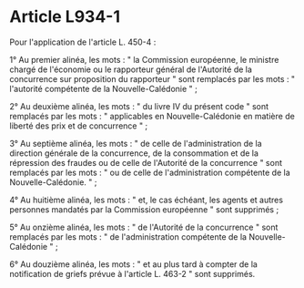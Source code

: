 # Article L934-1

Pour l'application de l'article L. 450-4 :

1° Au premier alinéa, les mots : " la Commission européenne, le ministre chargé de l'économie ou le rapporteur général de l'Autorité de la concurrence sur proposition du rapporteur " sont remplacés par les mots : " l'autorité compétente de la Nouvelle-Calédonie " ;

2° Au deuxième alinéa, les mots : " du livre IV du présent code " sont remplacés par les mots : " applicables en Nouvelle-Calédonie en matière de liberté des prix et de concurrence " ;

3° Au septième alinéa, les mots : " de celle de l'administration de la direction générale de la concurrence, de la consommation et de la répression des fraudes ou de celle de l'Autorité de la concurrence " sont remplacés par les mots : " ou de celle de l'administration compétente de la Nouvelle-Calédonie. " ;

4° Au huitième alinéa, les mots : " et, le cas échéant, les agents et autres personnes mandatés par la Commission européenne " sont supprimés ;

5° Au onzième alinéa, les mots : " de l'Autorité de la concurrence " sont remplacés par les mots : " de l'administration compétente de la Nouvelle-Calédonie " ;

6° Au douzième alinéa, les mots : " et au plus tard à compter de la notification de griefs prévue à l'article L. 463-2 " sont supprimés.
